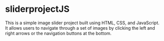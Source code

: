 # sliderprojectJS
This is a simple image slider project built using HTML, CSS, and JavaScript. It allows users to navigate through a set of images by clicking the left and right arrows or the navigation buttons at the bottom.
